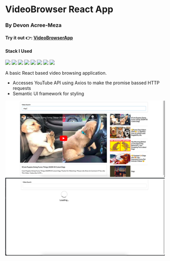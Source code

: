 # VideoBrowser React App

### By Devon Acree-Meza

#### Try it out 👉: [VideoBrowserApp](https://wizardly-jones-0dd730.netlify.app/)

#### Stack I Used

<code><img height="50" src="https://user-images.githubusercontent.com/38596403/109398658-6d407f80-78fb-11eb-8259-540f1b089d9b.png"></code>
<code><img height="50" src="https://www.vectorlogo.zone/logos/axios/axios-ar21.svg"></code>
<code><img height="50" src="https://www.vectorlogo.zone/logos/reactjs/reactjs-ar21.svg"></code>
<code><img height="50" src="https://www.vectorlogo.zone/logos/javascript/javascript-horizontal.svg"></code>
<code><img height="50" src="https://www.vectorlogo.zone/logos/nodejs/nodejs-horizontal.svg"></code>
<code><img height="50" src="https://www.vectorlogo.zone/logos/github/github-ar21.svg"></code>
<code><img height="50" src="https://www.vectorlogo.zone/logos/git-scm/git-scm-ar21.svg"></code>
<code><img height="50" src="https://www.vectorlogo.zone/logos/gitkraken/gitkraken-ar21.svg"></code>

A basic React based video browsing application.

- Accesses YouTube API using Axios to make the promise bassed HTTP requests
- Semantic UI framework for styling

![ScreenShot](https://github.com/DevonAM/VideoBrowser/blob/master/src/assets/Screen%20Shot%202021-02-09%20at%203.48.59%20PM.png)
![ScreenShot](https://github.com/DevonAM/VideoBrowser/blob/master/src/assets/Screen%20Shot%202021-02-09%20at%203.47.48%20PM.png)

